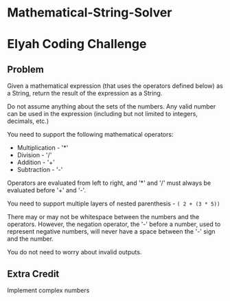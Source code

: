 # Mathematical-String-Solver

# Elyah Coding Challenge

## Problem

Given a mathematical expression (that uses the operators defined below) as a String, return the result of the expression as a String.

Do not assume anything about the sets of the numbers. Any valid number can be used in the
expression (including but not limited to integers, decimals, etc.)

You need to support the following mathematical operators:
- Multiplication - '*'
- Division - '/'
- Addition - '+'
- Subtraction - '-'

Operators are evaluated from left to right, and '*' and '/' must always be evaluated before
'+' and '-'.

You need to support multiple layers of nested parenthesis - `( 2 + (3 * 5))`

There may or may not be whitespace between the numbers and the operators. However, the negation
operator, the '-' before a number, used to represent negative numbers, will never have a space
between the '-' sign and the number.

You do not need to worry about invalid outputs.

## Extra Credit

Implement complex numbers
